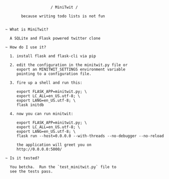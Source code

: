 
                        / MiniTwit /

           because writing todo lists is not fun


    ~ What is MiniTwit?

      A SQLite and Flask powered twitter clone

    ~ How do I use it?

      1. install flask and flask-cli via pip

      2. edit the configuration in the minitwit.py file or
         export an MINITWIT_SETTINGS environment variable
         pointing to a configuration file.

      3. fire up a shell and run this:

         export FLASK_APP=minitwit.py; \
         export LC_ALL=en_US.utf-8; \
         export LANG=en_US.utf-8; \
         flask initdb

      4. now you can run minitwit:

         export FLASK_APP=minitwit.py; \
         export LC_ALL=en_US.utf-8; \
         export LANG=en_US.utf-8; \
         flask run --host=0.0.0.0 --with-threads --no-debugger --no-reload

         the application will greet you on
         http://0.0.0.0:5000/

    ~ Is it tested?

      You betcha.  Run the `test_minitwit.py` file to
      see the tests pass.

